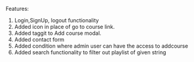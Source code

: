 Features:
 
 1. Login,SignUp, logout functionality
 2. Added icon in place of go to course link.
 3. Added taggit to Add course modal.
 4. Added contact form
 5. Added condition where admin user can have the access to addcourse
 6. Added search functionality to filter out playlist of given string
